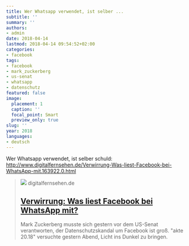 ```yaml
---
title: Wer Whatsapp verwendet, ist selber ...
subtitle: ''
summary: ''
authors:
- admin
date: 2018-04-14
lastmod: 2018-04-14 09:54:52+02:00
categories:
- facebook
tags:
- facebook
- mark_zuckerberg
- us-senat
- whatsapp
- datenschutz
featured: false
image:
  placement: 1
  caption: ''
  focal_point: Smart
  preview_only: true
slug: ''
year: 2018
languages:
- deutsch
---
```


Wer Whatsapp verwendet, ist selber schuld:
http://www.digitalfernsehen.de/Verwirrung-Was-liest-Facebook-bei-WhatsApp-mit.163922.0.html
> [![](https://www.digitalfernsehen.de/wp-content/uploads/2018/06/Medien_Maerkte_Artikelbild.jpg)](http://www.digitalfernsehen.de/Verwirrung-Was-liest-Facebook-bei-WhatsApp-mit.163922.0.html)
> digitalfernsehen.de
> ## [Verwirrung: Was liest Facebook bei WhatsApp mit?](http://www.digitalfernsehen.de/Verwirrung-Was-liest-Facebook-bei-WhatsApp-mit.163922.0.html)
>
>Mark Zuckerberg musste sich gestern vor dem US-Senat verantworten, der Datenschutzskandal um Facebook ist groß. "akte 20.18" versuchte gestern Abend, Licht ins Dunkel zu bringen.